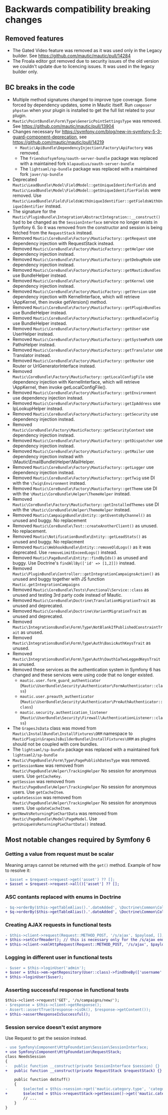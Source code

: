 # Backwards compatibility breaking changes

## Removed features
- The Gated Video feature was removed as it was used only in the Legacy builder. See https://github.com/mautic/mautic/pull/14284
- The Froala editor got removed due to security issues of the old version we couldn't update due to licencing issues. It was used in the legacy builder only.

## BC breaks in the code
- Multiple method signatures changed to improve type coverage. Some forced by dependency updates, some in Mautic itself. Run `composer phpstan` when your plugin is installed to get the full list related to your plugin.
- `Mautic\PointBundle\Form\Type\GenericPointSettingsType` was removed. See https://github.com/mautic/mautic/pull/13904
- Changes necessary for https://symfony.com/blog/new-in-symfony-5-3-guard-component-deprecation, see https://github.com/mautic/mautic/pull/14219
    - `Mautic\ApiBundle\DependencyInjection\Factory\ApiFactory` was removed.
    - The `friendsofsymfony/oauth-server-bundle` package was replaced with a maintained fork `klapaudius/oauth-server-bundle`
    - The `lightsaml/sp-bundle` package was replaced with a maintained fork `javer/sp-bundle`
- Deprecated `Mautic\LeadBundle\Model\FieldModel::getUniqueIdentiferFields` and `Mautic\LeadBundle\Model\FieldModel::getUniqueIdentifierFields` were removed. Use `Mautic\LeadBundle\Field\FieldsWithUniqueIdentifier::getFieldsWithUniqueIdentifier` instead.
- The signature for the `Mautic\PluginBundle\Integration\AbstractIntegration::__construct()` had to be changed as the `SessionInterface` service no longer exists in Symfony 6. So it was removed from the constructor and session is being fetched from the `RequestStack` instead.
- Removed `Mautic\CoreBundle\Factory\MauticFactory::getRequest` use dependency injection with RequestStack instead.
- Removed `Mautic\CoreBundle\Factory\MauticFactory::getHelper` use dependency injection instead.
- Removed `Mautic\CoreBundle\Factory\MauticFactory::getDebugMode` use dependency injection instead.
- Removed `Mautic\CoreBundle\Factory\MauticFactory::getMauticBundles` use BundleHelper instead.
- Removed `Mautic\CoreBundle\Factory\MauticFactory::getKernel` use dependency injection instead.
- Removed `Mautic\CoreBundle\Factory\MauticFactory::getVersion` use dependency injection with KernelInterface, which will retrieve \AppKernel, then invoke getVersion() method.
- Removed `Mautic\CoreBundle\Factory\MauticFactory::getPluginBundles` use BundleHelper instead.
- Removed `Mautic\CoreBundle\Factory\MauticFactory::getBundleConfig` use BundleHelper instead.
- Removed `Mautic\CoreBundle\Factory\MauticFactory::getUser` use UserHelper instead.
- Removed `Mautic\CoreBundle\Factory\MauticFactory::getSystemPath` use PathsHelper instead.
- Removed `Mautic\CoreBundle\Factory\MauticFactory::getTranslator` use Translator instead.
- Removed `Mautic\CoreBundle\Factory\MauticFactory::getRouter` use Router or UrlGeneratorInterface instead.
- Removed `Mautic\CoreBundle\Factory\MauticFactory::getLocalConfigFile` use dependency injection with KernelInterface, which will retrieve \AppKernel, then invoke getLocalConfigFile().
- Removed `Mautic\CoreBundle\Factory\MauticFactory::getEnvironment` use dependency injection instead.
- Removed `Mautic\CoreBundle\Factory\MauticFactory::getIpAddress` use IpLookupHelper instead.
- Removed `Mautic\CoreBundle\Factory\MauticFactory::getSecurity` use dependency injection instead.
- Removed `Mautic\CoreBundle\Factory\MauticFactory::getSecurityContext` use dependency injection instead.
- Removed `Mautic\CoreBundle\Factory\MauticFactory::getDispatcher` use dependency injection instead.
- Removed `Mautic\CoreBundle\Factory\MauticFactory::getMailer` use dependency injection instead with \Mautic\EmailBundle\Helper\MailHelper.
- Removed `Mautic\CoreBundle\Factory\MauticFactory::getLogger` use dependency injection instead.
- Removed `Mautic\CoreBundle\Factory\MauticFactory::getTwig` use DI with the `\Twig\Environment` instead.
- Removed `Mautic\CoreBundle\Factory\MauticFactory::getTheme` use DI with the `\Mautic\CoreBundle\Helper\ThemeHelper` instead.
- Removed `Mautic\CoreBundle\Factory\MauticFactory::getInstalledThemes` use DI with the `\Mautic\CoreBundle\Helper\ThemeHelper` instead.
- Removed `Mautic\CampaignBundle\Entity::getEventsByChannel()` as unused and buggy. No replacement
- Removed `Mautic\CoreBundle\Test::createAnotherClient()` as unused. No replacement.
- Removed `Mautic\NotificationBundle\Entity::getLeadStats()` as unused and buggy. No replacment
- Removed `Mautic\WebhookBundle\Entity::removeOldLogs()` as it was deprecated. Use `removeLimitExceedLogs()` instead.
- Removed `Mautic\PageBundle\Entity::findByIds()` as unused and buggy. Use Doctrine's `findAllBy(['id' => [1,2]])` instead.
- Removed `Mautic\PluginBundle\Controller::getIntegrationCampaignsAction()` as unused and buggy together with JS function `Mautic.getIntegrationCampaigns`
- Removed `Mautic\CoreBundle\Tests\Functional\Service::class` as unused and testing 3rd party code instead of Mautic.
- Removed `Mautic\CoreBundle\Doctrine\TranslationMigrationTrait` as unused and deprecated.
- Removed `Mautic\CoreBundle\Doctrine\VariantMigrationTrait` as unused and deprecated.
- Removed `Mautic\IntegrationsBundle\Form\Type\NotBlankIfPublishedConstraintTrait` as unused.
- Removed `Mautic\IntegrationsBundle\Form\Type\Auth\BasicAuthKeysTrait` as unused.
- Removed `Mautic\IntegrationsBundle\Form\Type\Auth\Oauth1aTwoLeggedKeysTrait` as unused.
- Removed these services as the authentication system in Symfony 6 has changed and these services were using code that no longer existed.
    - `mautic.user.form_guard_authenticator` (`Mautic\UserBundle\Security\Authenticator\FormAuthenticator::class`)
    - `mautic.user.preauth_authenticator` (`Mautic\UserBundle\Security\Authenticator\PreAuthAuthenticator::class`)
    - `mautic.security.authentication_listener` (`Mautic\UserBundle\Security\Firewall\AuthenticationListener::class`)
- The `GrapesJsData` class was moved from `Mautic\InstallBundle\InstallFixtures\ORM` namespace to `MauticPlugin\GrapesJsBuilderBundle\InstallFixtures\ORM` as plugins should not be coupled with core bundles.
- The `lightsaml/sp-bundle` package was replaced with a maintained fork `lightsaml2/sp-bundle`
- `Mautic\PageBundle\Form\Type\PagePublishDatesType` was removed.
- `getSessionName` was removed from `Mautic\PageBundle\Helper\TrackingHelper` No session for anonymous users. Use `getCacheKey`.
- `getSession` was removed from `Mautic\PageBundle\Helper\TrackingHelper` No session for anonymous users. Use `getCacheItem`.
- `updateSession` was removed from `Mautic\PageBundle\Helper\TrackingHelper` No session for anonymous users. Use `updateCacheItem`.
- `getNewVsReturningPieChartData` was removed from `Mautic\PageBundle\Model\PageModel`. Use `getUniqueVsReturningPieChartData()` instead.


## Most notable changes required by Symfony 6

### Getting a value from request must be scalar

Meaning arrays cannot be returned with the `get()` method. Example of how to resolve it:
```diff
- $asset = $request->request->get('asset') ?? [];
+ $asset = $request->request->all()['asset'] ?? [];
```

### ASC contants replaced with enums in Doctrine
```diff
- $q->orderBy($this->getTableAlias().'.dateAdded', \Doctrine\Common\Collections\Criteria::DESC);
+ $q->orderBy($this->getTableAlias().'.dateAdded', \Doctrine\Common\Collections\Order::Descending->value);
```

### Creating AJAX requests in functional tests
```diff
- $this->client->request(Request::METHOD_POST, '/s/ajax', $payload, [], $this->createAjaxHeaders());
+ $this->setCsrfHeader(); // this is necessary only for the /s/ajax endpoints. Other ajax requests do not need it.
+ $this->client->xmlHttpRequest(Request::METHOD_POST, '/s/ajax', $payload);
```

### Logging in different user in functional tests
```diff
- $user = $this->loginUser('admin');
+ $user = $this->em->getRepository(User::class)->findOneBy(['username' => 'admin']);
+ $this->loginUser($user);
```

### Asserting successful response in functional tests
```diff
$this->client->request('GET', '/s/campaigns/new/');
- $response = $this->client->getResponse();
- Assert::assertTrue($response->isOk(), $response->getContent());
+ $this->assertResponseIsSuccessful();
```

### Session service doesn't exist anymore
Use Request to get the session instead.
```diff
- use Symfony\Component\HttpFoundation\Session\SessionInterface;
+ use Symfony\Component\HttpFoundation\RequestStack;
class NeedsSession
{
-   public function __construct(private SessionInterface $session) {}
+   public function __construct(private RequestStack $requestStack) {}

    public function doStuff()
    {
-       $selected = $this->session->get('mautic.category.type', 'category');
+       $selected = $this->requestStack->getSession()->get('mautic.category.type', 'category');
        // ...
    }
}
```
